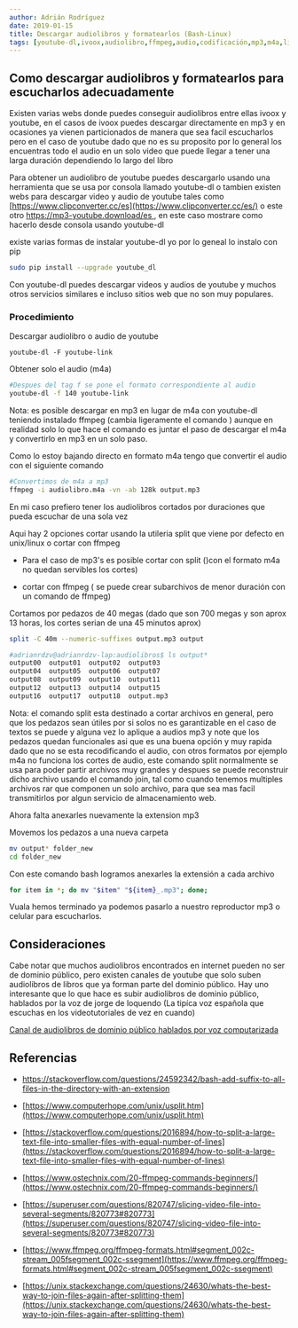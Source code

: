 ```yaml
---
author: Adrián Rodríguez
date: 2019-01-15
title: Descargar audiolibros y formatearlos (Bash-Linux)
tags: [youtube-dl,ivoox,audiolibro,ffmpeg,audio,codificación,mp3,m4a,libro,bash,linux]
---
```


## Como descargar audiolibros y formatearlos para escucharlos adecuadamente

Existen varias webs donde puedes conseguir audiolibros entre ellas  ivoox y youtube, en el casos de ivoox puedes descargar directamente en mp3 y en ocasiones ya vienen particionados de manera que sea facil escucharlos pero en el caso de youtube dado que no es su proposito por lo general los encuentras todo el audio en un solo video que puede llegar a tener una larga duración dependiendo lo largo del libro

Para obtener un audiolibro de youtube puedes descargarlo usando una herramienta que se usa por consola llamado youtube-dl o tambien existen webs para descargar video y audio de youtube tales como [https://www.clipconverter.cc/es](https://www.clipconverter.cc/es/) o este otro [https://mp3-youtube.download/es ](https://mp3-youtube.download/es), en este caso mostrare como hacerlo desde consola usando youtube-dl

existe varias formas de instalar youtube-dl yo por lo geneal lo instalo con pip

```bash
sudo pip install --upgrade youtube_dl
```

Con youtube-dl puedes descargar videos y audios de youtube y muchos otros servicios similares e incluso sitios web que no son muy populares.

### Procedimiento

Descargar audiolibro o audio de youtube

```
youtube-dl -F youtube-link
```

Obtener solo el audio (m4a)

```bash
#Despues del tag f se pone el formato correspondiente al audio
youtube-dl -f 140 youtube-link
```

Nota: es posible descargar en mp3 en lugar de m4a con youtube-dl teniendo instalado ffmpeg (cambia ligeramente el comando ) aunque en realidad solo lo que hace el comando es juntar el paso de descargar el m4a y convertirlo en mp3 en un solo paso.

Como lo estoy bajando directo en formato m4a tengo que convertir el audio con el siguiente comando

```bash
#Convertimos de m4a a mp3 
ffmpeg -i audiolibro.m4a -vn -ab 128k output.mp3
```

En mi caso prefiero tener los audiolibros cortados por duraciones que pueda escuchar de una sola vez

Aqui hay 2 opciones cortar usando la utileria split que viene por defecto en unix/linux o cortar con ffmpeg

- Para el caso de mp3's es posible cortar con split ()con el formato m4a no quedan servibles los cortes)

- cortar con ffmpeg ( se puede crear subarchivos de menor duración con un comando de ffmpeg)

Cortamos por pedazos de 40 megas (dado que son 700 megas y son aprox 13 horas, los cortes serian de una 45 minutos aprox)

```bash
split -C 40m --numeric-suffixes output.mp3 output
```

```bash
#adrianrdzv@adrianrdzv-lap:audiolibros$ ls output*
output00  output01  output02  output03  
output04  output05  output06  output07
output08  output09  output10  output11  
output12  output13  output14  output15  
output16  output17  output18  output.mp3
```

Nota: el comando split esta destinado a cortar archivos en general, pero que los pedazos sean útiles por si solos no es garantizable en el caso de textos se puede y alguna vez lo aplique a audios mp3 y note que los pedazos quedan funcionales asi que es una buena opción y muy rapida dado que no se esta recodificando el audio, con otros formatos por ejemplo m4a no funciona los cortes de audio, este comando split normalmente se usa para poder partir archivos muy grandes y despues se puede reconstruir dicho archivo usando el comando join, tal como cuando tenemos multiples archivos rar que componen un solo archivo, para que sea mas facil transmitirlos por algun servicio de almacenamiento web.

Ahora falta anexarles nuevamente la extension mp3

Movemos los pedazos a una nueva carpeta

```bash
mv output* folder_new
cd folder_new
```

Con este comando bash logramos anexarles la extensión a cada archivo

```bash
for item in *; do mv "$item" "${item}_.mp3"; done;
```

Vuala hemos terminado ya podemos pasarlo a nuestro reproductor mp3 o celular para escucharlos.

## Consideraciones

Cabe notar que muchos audiolibros encontrados en internet pueden no ser de dominio público, pero existen canales de youtube que solo suben audiolibros de libros que ya forman parte del dominio público. Hay uno interesante que lo que hace es subir audiolibros de dominio público, hablados por la voz de jorge de loquendo (La tipíca voz española que escuchas en los videotutoriales de vez en cuando)

[Canal de audiolibros de dominio público hablados por voz computarizada](https://www.youtube.com/channel/UC1suAutVkyYsadqZjFouJNw/videos)

## Referencias

- https://stackoverflow.com/questions/24592342/bash-add-suffix-to-all-files-in-the-directory-with-an-extension

- [https://www.computerhope.com/unix/usplit.htm](https://www.computerhope.com/unix/usplit.htm)

- [https://stackoverflow.com/questions/2016894/how-to-split-a-large-text-file-into-smaller-files-with-equal-number-of-lines](https://stackoverflow.com/questions/2016894/how-to-split-a-large-text-file-into-smaller-files-with-equal-number-of-lines)

- [https://www.ostechnix.com/20-ffmpeg-commands-beginners/](https://www.ostechnix.com/20-ffmpeg-commands-beginners/)

- [https://superuser.com/questions/820747/slicing-video-file-into-several-segments/820773#820773](https://superuser.com/questions/820747/slicing-video-file-into-several-segments/820773#820773)

- [https://www.ffmpeg.org/ffmpeg-formats.html#segment_002c-stream_005fsegment_002c-ssegment](https://www.ffmpeg.org/ffmpeg-formats.html#segment_002c-stream_005fsegment_002c-ssegment)

- [https://unix.stackexchange.com/questions/24630/whats-the-best-way-to-join-files-again-after-splitting-them](https://unix.stackexchange.com/questions/24630/whats-the-best-way-to-join-files-again-after-splitting-them)
